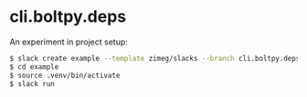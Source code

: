 # cli.boltpy.deps

An experiment in project setup:

```sh
$ slack create example --template zimeg/slacks --branch cli.boltpy.deps
$ cd example
$ source .venv/bin/activate
$ slack run
```
